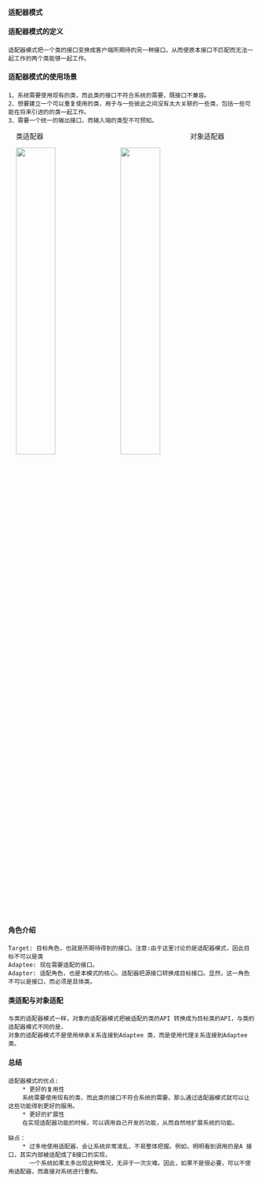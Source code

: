 #### 适配器模式
 
#### 适配器模式的定义
    适配器模式把一个类的接口变换成客户端所期待的另一种接口，从而使原本接口不匹配而无法一起工作的两个类能够一起工作。
   
#### 适配器模式的使用场景
    1、系统需要使用现有的类，而此类的接口不符合系统的需要，既接口不兼容。
    2、想要建立一个可以重复使用的类，用于与一些彼此之间没有太大关联的一些类，包括一些可能在将来引进的的类一起工作。
    3、需要一个统一的输出接口，而输入端的类型不可预知。
     
     类适配器                                                                            对象适配器 
     
     <img src="https://github.com/qqhahaboy/designPattern/raw/master/adapter/classAdapterUML.png" width="40%" height="40%">   <img src="https://github.com/qqhahaboy/designPattern/raw/master/adapter/objectAdapterUML.png" width="40%" height="40%">   
     
#### 角色介绍
    Target: 目标角色，也就是所期待得到的接口。注意:由于这里讨论的是适配器模式，因此目标不可以是类
    Adaptee: 现在需要适配的接口。
    Adapter: 适配角色，也是本模式的核心。适配器把源接口转换成目标接口。显然，这一角色不可以是接口，而必须是具体类。
    
    
####  类适配与对象适配
    与类的适配器模式一样，对象的适配器模式把被适配的类的API 转换成为目标类的API，与类的适配器模式不同的是，
    对象的适配器模式不是使用继承关系连接到Adaptee 类，而是使用代理关系连接到Adaptee类。
    
#### 总结
    适配器模式的优点:
        * 更好的复用性
        系统需要使用现有的类，而此类的接口不符合系统的需要。那么通过适配器模式就可以让这些功能得到更好的服用。
        * 更好的扩展性
        在实现适配器功能的时候，可以调用自己开发的功能，从而自然地扩展系统的功能。
      
    缺点：
        * 过多地使用适配器，会让系统非常凌乱，不易整体把握。例如，明明看到调用的是A 接口，其实内部被适配成了B接口的实现，
          一个系统如果太多出现这种情况，无异于一次灾难。因此，如果不是很必要，可以不使用适配器，而直接对系统进行重构。

